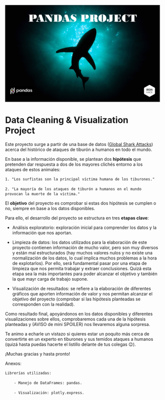 <img src= "images/Portada_Pandas_Project.png">


# Data Cleaning & Visualization Project

Este proyecto surge a partir de una base de datos ([Global Shark Attacks](https://www.kaggle.com/teajay/global-shark-attacks)) acerca del histórico de ataques de tiburón a humanos en todo el mundo.

En base a la información disponible, se plantean dos **hipótesis** que pretenden dar respuesta a dos de los mayores clichés entorno a los ataques de estos animales:

    1. "Los surfistas son la principal víctima humana de los tiburones."
    
    2. "La mayoría de los ataques de tiburón a humanos en el mundo provocan la muerte de la víctima."
    
El **objetivo** del proyecto es comprobar si estas dos hipótesis se cumplen o no, siempre en base a los datos disponibles.

Para ello, el desarrollo del proyecto se estructura en tres **etapas clave**:

* Análisis exploratorio: exploración inicial para comprender los datos y la información que nos aportan.
    
* Limpieza de datos: los datos utilizados para la elaboración de este proyecto contienen información de mucho valor, pero son muy diversos y están mal estructurados (hay muchos valores nulos y no existe una normalización de los datos, lo cual implica muchos problemas a la hora de explotarlos). Por ello, será fundamental pasar por una etapa de limpieza que nos permita trabajar y extraer conclusiones. Quizá esta etapa sea la más importantes para poder alcanzar el objetivo y también la que mayr carga de trabajo supone.
    
* Visualización de resultados: se refiere a la elaboración de diferentes gráficos que aporten información de valor y nos permitan alcanzar el objetivo del proyecto (comprobar si las hipótesis planteadas se corresponden con la realidad).

Como resultado final, apoyándonos en los datos disponibles y diferentes visualizaciones sobre ellos, comprobaremos cada una de la hipótesis planteadas y (AVISO de mini SPOILER) nos llevaremos alguna sorpresa.

Te animo a echarle un vistazo si quieres estar un poquito más cerca de convertirte en un experto en tiburones y sus temidos ataques a humanos (quizá hasta puedas hacerte el listillo delante de tus colegas 😉).

¡Muchas gracias y hasta pronto!


Anexos:

    Librerías utilizadas:
    
        - Manejo de DataFrames: pandas.
        
        - Visualización: plotly.express.